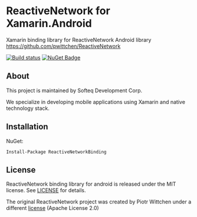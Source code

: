# ReactiveNetwork for Xamarin.Android

Xamarin binding library for ReactiveNetwork Android library https://github.com/pwittchen/ReactiveNetwork

[![Build status](https://dev.azure.com/SofteqDevelopment/ReactiveNetwork-xamarin-android/_apis/build/status/ReactiveNetwork-xamarin-android-CI)](https://dev.azure.com/SofteqDevelopment/ReactiveNetwork-xamarin-android/_build/latest?definitionId=26)
[![NuGet Badge](https://buildstats.info/nuget/ReactiveNetworkBinding)](https://www.nuget.org/packages/ReactiveNetworkBinding/)

## About

This project is maintained by Softeq Development Corp.

We specialize in developing mobile applications using Xamarin and native technology stack.

## Installation

NuGet:

```
Install-Package ReactiveNetworkBinding
```

## License

ReactiveNetwork binding library for android is released under the MIT license. See [LICENSE](LICENSE) for details.

The original ReactiveNetwork project was created by Piotr Wittchen under a different [license](https://github.com/pwittchen/ReactiveNetwork/blob/RxJava2.x/LICENSE) (Apache License 2.0)
